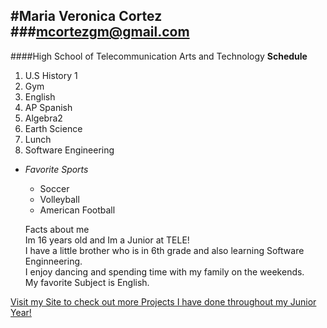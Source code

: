 #Maria Veronica Cortez
###mcortezgm@gmail.com  
---
####High School of Telecommunication Arts and Technology
**Schedule**  
1. U.S History 1 
2. Gym  
3. English   
4. AP Spanish  
5. Algebra2  
6. Earth Science  
7. Lunch  
8. Software Engineering 


* _Favorite Sports_  
  * Soccer
  * Volleyball
  * American Football
  
  Facts about me  
Im 16 years old and Im a Junior at TELE!  
I have a little brother who is in 6th grade and also learning Software Enginneering.   
I enjoy dancing and spending time with my family on the weekends.  
My favorite Subject is English.
   
[Visit my Site to check out more Projects I have done throughout my Junior Year! ](https://sites.google.com/a/hstat.org/mariac7185sep11/)
